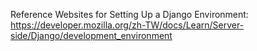 Reference Websites for Setting Up a Django Environment: https://developer.mozilla.org/zh-TW/docs/Learn/Server-side/Django/development_environment
